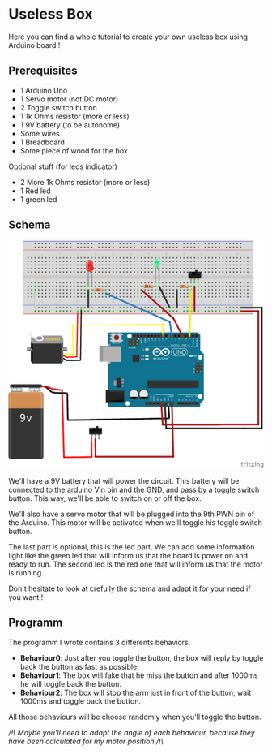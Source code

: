 # Useless Box
Here you can find a whole tutorial to create your own useless box using Arduino board ! 

## Prerequisites

- 1 Arduino Uno
- 1 Servo motor (not DC motor)
- 2 Toggle switch button
- 1 1k Ohms resistor (more or less)
- 1 9V battery (to be autonome)
- Some wires
- 1 Breadboard
- Some piece of wood for the box

Optional stuff (for leds indicator)
- 2 More 1k Ohms resistor (more or less)
- 1 Red led
- 1 green led

## Schema
![UselessBox Schema](https://github.com/gollgot/uselessBox/blob/master/schema/useless_box_schema.png "UselessBox Schema")

We'll have a 9V battery that will power the circuit. This battery will be connected to the arduino Vin pin and the GND, and pass by a toggle switch button. This way, we'll be able to switch on or off the box.

We'll also have a servo motor that will be plugged into the 9th PWN pin of the Arduino. This motor will be activated when we'll toggle his toggle switch button.

The last part is optional, this is the led part. We can add some information light like the green led that will inform us that the board is power on and ready to run. The second led is the red one that will inform us that the motor is running.

Don't hesitate to look at crefully the schema and adapt it for your need if you want ! 

## Programm
The programm I wrote contains 3 differents behaviors.
- **Behaviour0**: Just after you toggle the button, the box will reply by toggle back the button as fast as possible. 
- **Behaviour1**: The box will fake that he miss the button and after 1000ms he will toggle back the button.
- **Behaviour2**: The box will stop the arm just in front of the button, wait 1000ms and toggle back the button.

All those behaviours will be choose randomly when you'll toggle the button.

*/!\ Maybe you'll need to adapt the angle of each behaviour, because they have been calculated for my motor position /!\\*